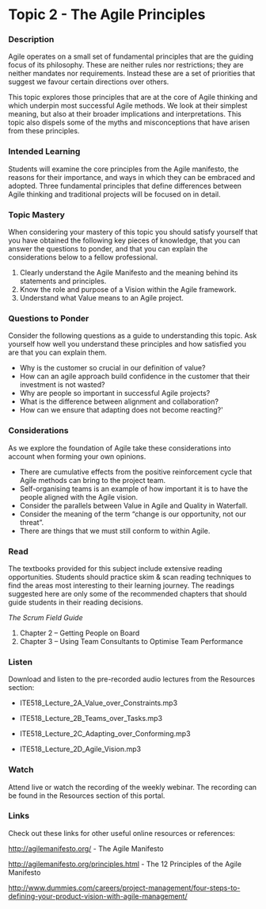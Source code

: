 # Topic 2 - The Agile Principles
### Description
Agile operates on a small set of fundamental principles that are the guiding focus of its philosophy. These are neither rules nor restrictions; they are neither mandates nor requirements. Instead these are a set of priorities that suggest we favour certain directions over others.

This topic explores those principles that are at the core of Agile thinking and which underpin most successful Agile methods. We look at their simplest meaning, but also at their broader implications and interpretations. This topic also dispels some of the myths and misconceptions that have arisen from these principles.

### Intended Learning
Students will examine the core principles from the Agile manifesto, the reasons for their importance, and ways in which they can be embraced and adopted. Three fundamental principles that define differences between Agile thinking and traditional projects will be focused on in detail.


### Topic Mastery
When considering your mastery of this topic you should satisfy yourself that you have obtained the following key pieces of knowledge, that you can answer the questions to ponder, and that you can explain the considerations below to a fellow professional.

1. Clearly understand the Agile Manifesto and the meaning behind its statements and principles.
1. Know the role and purpose of a Vision within the Agile framework.
1. Understand what Value means to an Agile project.

### Questions to Ponder
Consider the following questions as a guide to understanding this topic. Ask yourself how well you understand these principles and how satisfied you are that you can explain them.

* Why is the customer so crucial in our definition of value?
* How can an agile approach build confidence in the customer that their investment is not wasted?
* Why are people so important in successful Agile projects?
* What is the difference between alignment and collaboration?
* How can we ensure that adapting does not become reacting?'

### Considerations
As we explore the foundation of Agile take these considerations into account when forming your own opinions.

* There are cumulative effects from the positive reinforcement cycle that Agile methods can bring to the project team.
* Self-organising teams is an example of how important it is to have the people aligned with the Agile vision.
* Consider the parallels between Value in Agile and Quality in Waterfall.
* Consider the meaning of the term “change is our opportunity, not our threat”.
* There are things that we must still conform to within Agile.


### Read
The textbooks provided for this subject include extensive reading opportunities. Students should practice skim & scan reading techniques to find the areas most interesting to their learning journey. The readings suggested here are only some of the recommended chapters that should guide students in their reading decisions.

*The Scrum Field Guide*

1. Chapter 2 – Getting People on Board
1. Chapter 3 – Using Team Consultants to Optimise Team Performance


### Listen
Download and listen to the pre-recorded audio lectures from the Resources section:

* ITE518_Lecture_2A_Value_over_Constraints.mp3

* ITE518_Lecture_2B_Teams_over_Tasks.mp3

* ITE518_Lecture_2C_Adapting_over_Conforming.mp3

* ITE518_Lecture_2D_Agile_Vision.mp3


### Watch
Attend live or watch the recording of the weekly webinar. The recording can be found in the Resources section of this portal.

### Links
Check out these links for other useful online resources or references:

http://agilemanifesto.org/ - The Agile Manifesto

http://agilemanifesto.org/principles.html - The 12 Principles of the Agile Manifesto

http://www.dummies.com/careers/project-management/four-steps-to-defining-your-product-vision-with-agile-management/
